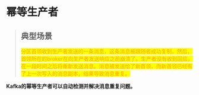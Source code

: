 # 幂等生产者

> ## 典型场景
>
> <mark style="color:orange;">分区首领收到生产者发送的一条消息，这条消息被跟随者成功复制，然后，首领所在的broker在向生产者发送响应之前崩溃了。生产者没有收到回应，在一段时间之后将重新发送消息。消息被发送给了新首领，而新首领已经有了上一次写入的消息副本，结果导致消息重复。</mark>

**Kafka的幂等生产者可以自动检测并解决消息重复问题。**
